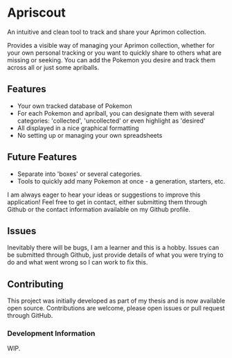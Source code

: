 # Apriscout

An intuitive and clean tool to track and share your Aprimon collection.

Provides a visible way of managing your Aprimon collection, whether for your own personal tracking or you want to quickly share to others what are missing or seeking. You can add the Pokemon you desire and track them across all or just some apriballs.

## Features

- Your own tracked database of Pokemon
- For each Pokemon and apriball, you can designate them with several categories: 'collected', 'uncollected' or even highlight as 'desired'
- All displayed in a nice graphical formatting
- No setting up or managing your own spreadsheets


## Future Features

- Separate into 'boxes' or several categories.
- Tools to quickly add many Pokemon at once - a generation, starters, etc.

I am always eager to hear your ideas or suggestions to improve this application! Feel free to get in contact, either submitting them through Github or the contact information available on my Github profile.


## Issues

Inevitably there will be bugs, I am a learner and this is a hobby. Issues can be submitted through Github, just provide details of what you were trying to do and what went wrong so I can work to fix this.


## Contributing

This project was initially developed as part of my thesis and is now available open source. Contributions are welcome, please open issues or pull request through GitHub.

### Development Information

WIP.
